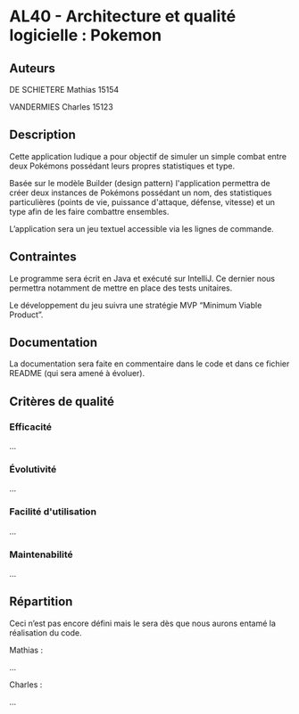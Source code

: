 # AL40 - Architecture et qualité logicielle : Pokemon
## Auteurs 

DE SCHIETERE Mathias 15154 

VANDERMIES Charles 15123 

 

## Description 

Cette application ludique a pour objectif de simuler un simple combat entre deux Pokémons possédant leurs propres statistiques et type. 

Basée sur le modèle Builder (design pattern) l'application permettra de créer deux instances de Pokémons possédant un nom, des statistiques particulières (points de vie, puissance d'attaque, défense, vitesse) et un type afin de les faire combattre ensembles. 

L’application sera un jeu textuel accessible via les lignes de commande. 

 

## Contraintes 

Le programme sera écrit en Java et exécuté sur IntelliJ. Ce dernier nous permettra notamment de mettre en place des tests unitaires. 

Le développement du jeu suivra une stratégie MVP “Minimum Viable Product”. 

 

## Documentation 

La documentation sera faite en commentaire dans le code et dans ce fichier README (qui sera amené à évoluer). 

 

## Critères de qualité 

### Efficacité 

... 

 

### Évolutivité 

... 

 

### Facilité d'utilisation 

... 

 

### Maintenabilité 

… 

 

## Répartition 

Ceci n’est pas encore défini mais le sera dès que nous aurons entamé la réalisation du code. 

Mathias :  

... 

Charles :  

... 

 

 

 
